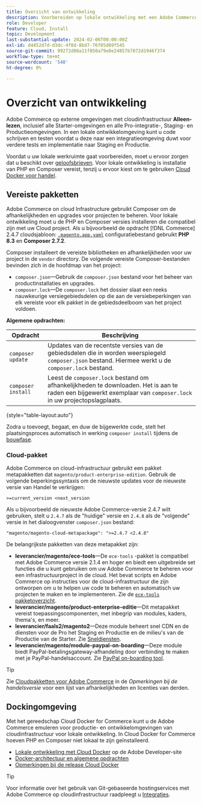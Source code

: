 ```yaml
---
title: Overzicht van ontwikkeling
description: Voorbereiden op lokale ontwikkeling met een Adobe Commerce-project voor cloudinfrastructuur.
role: Developer
feature: Cloud, Install
topic: Development
last-substantial-update: 2024-02-06T00:00:00Z
exl-id: d4452d7d-d3dc-4f8d-8bd7-76f05d89f545
source-git-commit: 99272d08a11f850a79e8e24857b7072d1946f374
workflow-type: tm+mt
source-wordcount: '548'
ht-degree: 0%

---
```


# Overzicht van ontwikkeling

Adobe Commerce op externe omgevingen met cloudinfrastructuur **Alleen-lezen**, inclusief alle Starter-omgevingen en alle Pro-integratie-, Staging- en Productieomgevingen. In een lokale ontwikkelomgeving kunt u code schrijven en testen voordat u deze naar een integratieomgeving duwt voor verdere tests en implementatie naar Staging en Productie.

Voordat u uw lokale werkruimte gaat voorbereiden, moet u ervoor zorgen dat u beschikt over [geloofsbrieven](../../get-started/prepare-workspace.md). Voor lokale ontwikkeling is installatie van PHP en Composer vereist, tenzij u ervoor kiest om te gebruiken [Cloud Docker voor handel](#docker-environment).

## Vereiste pakketten

Adobe Commerce on cloud Infrastructure gebruikt Composer om de afhankelijkheden en upgrades voor projecten te beheren. Voor lokale ontwikkeling moet u de PHP en Composer versies installeren die compatibel zijn met uw Cloud project. Als u bijvoorbeeld de opdracht [!DNL Commerce] 2.4.7 cloudsjabloon: [`.magento.app.yaml`](https://github.com/magento/magento-cloud/blob/2.4.7/.magento.app.yaml) configuratiebestand gebruikt **PHP 8.3** en **Composer 2.7.2**.

Composer installeert de vereiste bibliotheken en afhankelijkheden voor uw project in de `vendor` directory. De volgende vereiste Composer-bestanden bevinden zich in de hoofdmap van het project:

- `composer.json`—Gebruik de `composer.json` bestand voor het beheer van productinstallaties en upgrades.
- `composer.lock`—De `composer.lock` het dossier slaat een reeks nauwkeurige versiegebiedsdelen op die aan de versiebeperkingen van elk vereiste voor elk pakket in de gebiedsdeelboom van het project voldoen.

**Algemene opdrachten:**

| Opdracht | Beschrijving |
|--------------------|----------------------------------------------------------------------------------------------------------------------------------------------------------|
| `composer update` | Updates van de recentste versies van de gebiedsdelen die in worden weerspiegeld `composer.json` bestand. Hiermee werkt u de `composer.lock` bestand. |
| `composer install` | Leest de `composer.lock` bestand om afhankelijkheden te downloaden. Het is aan te raden een bijgewerkt exemplaar van `composer.lock` in uw projectopslagplaats. |

{style="table-layout:auto"}

Zodra u toevoegt, begaat, en duw de bijgewerkte code, stelt het plaatsingsproces automatisch in werking `composer install` tijdens de [bouwfase](../deploy/process.md#build-phase-build-phase).

### Cloud-pakket

Adobe Commerce on cloud-infrastructuur gebruikt een pakket metapakketten dat `magento/product-enterprise-edition`. Gebruik de volgende beperkingssyntaxis om de nieuwste updates voor de nieuwste versie van Handel te verkrijgen:

```text
>=current_version <next_version
```

Als u bijvoorbeeld de nieuwste Adobe Commerce-versie 2.4.7 wilt gebruiken, stelt u `2.4.7` als de &quot;huidige&quot; versie en `2.4.8` als de &quot;volgende&quot; versie in het dialoogvenster `composer.json` bestand:

```text
"magento/magento-cloud-metapackage": ">=2.4.7 <2.4.8"
```

De belangrijkste pakketten van deze metapakket zijn:

- **leverancier/magento/ece-tools**—De `ece-tools` -pakket is compatibel met Adobe Commerce versie 2.1.4 en hoger en biedt een uitgebreide set functies die u kunt gebruiken om uw Adobe Commerce te beheren voor een infrastructuurproject in de cloud. Het bevat scripts en Adobe Commerce op instructies voor de cloud-infrastructuur die zijn ontworpen om u te helpen uw code te beheren en automatisch uw projecten te maken en te implementeren. Zie de [`ece-tools` pakketoverzicht](../dev-tools/package-overview.md).
- **leverancier/magento/product-enterprise-editie**—Dit metapakket vereist toepassingscomponenten, met inbegrip van modules, kaders, thema&#39;s, en meer.
- **leverancier/faals2/magento2**—Deze module beheert snel CDN en de diensten voor de Pro het Staging en Productie en de milieu&#39;s van de Productie van de Starter. Zie [Sneldiensten](/help/cloud-guide/cdn/fastly.md#fastly-cdn-module-for-magento-2).
- **leverancier/magento/module-paypal-on-boarding**—Deze module biedt PayPal-betalingsgateway-afhandeling door verbinding te maken met je PayPal-handelsaccount. Zie [PayPal on-boarding tool](../store/paypal.md).

>[!TIP]
>
>Zie [Cloudpakketten voor Adobe Commerce](/help/cloud-guide/release-notes/cloud-packages.md) in de _Opmerkingen bij de handelsversie_ voor een lijst van afhankelijkheden en licenties van derden.

## Dockingomgeving

Met het gereedschap Cloud Docker for Commerce kunt u de Adobe Commerce emuleren voor productie- en ontwikkelomgevingen van cloudinfrastructuur voor lokale ontwikkeling. In Cloud Docker for Commerce hoeven PHP en Composer niet lokaal te zijn geïnstalleerd.

- [Lokale ontwikkeling met Cloud Docker](https://developer.adobe.com/commerce/cloud-tools/docker/setup/) op de Adobe Developer-site
- [Docker-architectuur en algemene opdrachten](../dev-tools/cloud-docker.md)
- [Opmerkingen bij de release Cloud Docker](../release-notes/cloud-docker.md)

>[!TIP]
>
>Voor informatie over het gebruik van Git-gebaseerde hostingservices met Adobe Commerce op cloudinfrastructuur raadpleegt u [Integraties](../integrations/overview.md).
